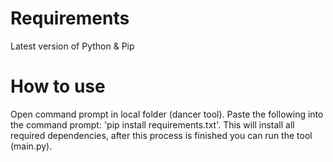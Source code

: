 # Requirements
Latest version of Python & Pip

# How to use
Open command prompt in local folder (dancer tool). Paste the following into the command prompt: 'pip install requirements.txt'. This will install all required dependencies, after this process is finished you can run the tool (main.py).
